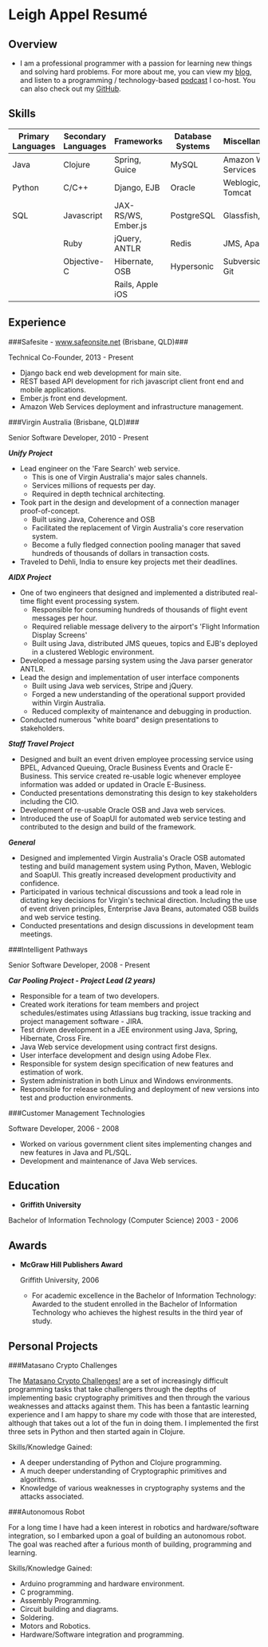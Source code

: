 Leigh Appel Resumé
===============


Overview
---------

* I am a professional programmer with a passion for learning new things and solving hard problems. For more about me, you can view my [blog](http://www.leighappel.com), and listen to a programming / technology-based [podcast](http://www.hackandheckle.com) I co-host. You can also check out my [GitHub](https://github.com/abarax).


Skills
------

|  Primary Languages  | Secondary Languages |  Frameworks      | Database Systems | Miscellaneous |
| ------------------- | ------------------- | -----------      | ---------------- | ------------- |
|   Java              | Clojure             | Spring, Guice    | MySQL            | Amazon Web Services |
|   Python            | C/C++               | Django, EJB      | Oracle           | Weblogic, Tomcat    |
|   SQL               | Javascript          | JAX-RS/WS, Ember.js | PostgreSQL         | Glassfish, VIM     |
|                     | Ruby                | jQuery, ANTLR    | Redis            | JMS, Apache         |
|                     | Objective-C         | Hibernate, OSB   | Hypersonic       | Subversion, Git     |
|                     |                     | Rails, Apple iOS  |                  |                     |


Experience
---------------

###Safesite - www.safeonsite.net (Brisbane, QLD)###

Technical Co-Founder, 2013 - Present

- Django back end web development for main site.
- REST based API development for rich javascript client front end and mobile applications.
- Ember.js front end development.
- Amazon Web Services deployment and infrastructure management.

###Virgin Australia (Brisbane, QLD)###

Senior Software Developer, 2010 - Present

***Unify Project***

- Lead engineer on the 'Fare Search' web service. 
    - This is one of Virgin Australia's major sales channels.
    - Services millions of requests per day.
    - Required in depth technical architecting.
- Took part in the design and development of a connection manager proof-of-concept.
    - Built using Java, Coherence and OSB
    - Facilitated the replacement of Virgin Australia's core reservation system. 
    - Become a fully fledged connection pooling manager that saved hundreds of thousands of dollars in transaction costs.
- Traveled to Dehli, India to ensure key projects met their deadlines. 

***AIDX Project***

- One of two engineers that designed and implemented a distributed real-time flight event processing system. 
    - Responsible for consuming hundreds of thousands of flight event messages per hour. 
    - Required reliable message delivery to the airport's 'Flight Information Display Screens' 
    - Built using Java, distributed JMS queues, topics and EJB's deployed in a clustered Weblogic environment. 
- Developed a message parsing system using the Java parser generator ANTLR.
- Lead the design and implementation of user interface components
    - Built using Java web services, Stripe and jQuery. 
    - Forged a new understanding of the operational support provided within Virgin Australia. 
    - Reduced complexity of maintenance and debugging in production.
- Conducted numerous "white board" design presentations to stakeholders.

***Staff Travel Project***

- Designed and built an event driven employee processing service using BPEL, Advanced Queuing, Oracle Business Events and Oracle E-Business. This service created re-usable logic whenever employee information was added or updated in Oracle E-Business.
- Conducted presentations demonstrating this design to key stakeholders including the CIO.
- Development of re-usable Oracle OSB and Java web services.
- Introduced the use of SoapUI for automated web service testing and contributed to the design and build of the framework.


***General***

- Designed and implemented Virgin Australia's Oracle OSB automated testing and build management system using Python, Maven, Weblogic and SoapUI. This greatly increased development productivity and confidence.
- Participated in various technical discussions and took a lead role in dictating key decisions for Virgin's technical direction. Including the use of event driven principles, Enterprise Java Beans, automated OSB builds and web service testing.
- Conducted presentations and design discussions in development team meetings.


###Intelligent Pathways

Senior Software Developer, 2008 - Present

***Car Pooling Project - Project Lead (2 years)***

- Responsible for a team of two developers.
- Created work iterations for team members and project schedules/estimates using Atlassians bug tracking, issue tracking and project management software - JIRA.
- Test driven development in a JEE environment using Java, Spring, Hibernate, Cross Fire.
- Java Web service development using contract first designs.
- User interface development and design using Adobe Flex.
- Responsible for system design specification of new features and estimation of work.
- System administration in both Linux and Windows environments.
- Responsible for release scheduling and deployment of new versions into test and production environments.


###Customer Management Technologies

Software Developer, 2006 - 2008

- Worked on various government client sites implementing changes and new features in Java and PL/SQL.
- Development and maintenance of Java Web services.


Education
---------

*   **Griffith University**

   Bachelor of Information Technology (Computer Science) 2003 - 2006


Awards
---------

*   **McGraw Hill Publishers Award**

	Griffith University, 2006

    -	For academic excellence in the Bachelor of Information Technology: Awarded to the student enrolled in the Bachelor of Information Technology who achieves the highest results in the third year of study.


Personal Projects
------------------

###Matasano Crypto Challenges

The [Matasano Crypto Challenges!](http://www.matasano.com/articles/crypto-challenges/) are a set of increasingly difficult programming tasks that take challengers through the depths of implementing basic cryptography primitives and then through the various weaknesses and attacks against them.  This has been a fantastic learning experience and I am happy to share my code with those that are interested, although that takes out a lot of the fun in doing them. I implemented the first three sets in Python and then started again in Clojure.

Skills/Knowledge Gained:

- A deeper understanding of Python and Clojure programming.
- A much deeper understanding of Cryptographic primitives and algorithms.
- Knowledge of various weaknesses in cryptography systems and the attacks associated.


###Autonomous Robot
 
For a long time I have had a keen interest in robotics and hardware/software integration, so I embarked upon a goal of building an autonomous robot.
The goal was reached after a furious month of building, programming and learning.
 
Skills/Knowledge Gained:

- Arduino programming and hardware environment.
- C programming.
- Assembly Programming.
- Circuit building and diagrams.
- Soldering.
- Motors and Robotics.
- Hardware/Software integration and programming.
